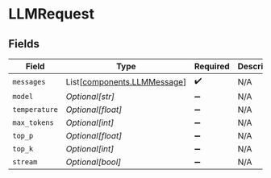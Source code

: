 # LLMRequest


## Fields

| Field                                                                | Type                                                                 | Required                                                             | Description                                                          |
| -------------------------------------------------------------------- | -------------------------------------------------------------------- | -------------------------------------------------------------------- | -------------------------------------------------------------------- |
| `messages`                                                           | List[[components.LLMMessage](../../models/components/llmmessage.md)] | :heavy_check_mark:                                                   | N/A                                                                  |
| `model`                                                              | *Optional[str]*                                                      | :heavy_minus_sign:                                                   | N/A                                                                  |
| `temperature`                                                        | *Optional[float]*                                                    | :heavy_minus_sign:                                                   | N/A                                                                  |
| `max_tokens`                                                         | *Optional[int]*                                                      | :heavy_minus_sign:                                                   | N/A                                                                  |
| `top_p`                                                              | *Optional[float]*                                                    | :heavy_minus_sign:                                                   | N/A                                                                  |
| `top_k`                                                              | *Optional[int]*                                                      | :heavy_minus_sign:                                                   | N/A                                                                  |
| `stream`                                                             | *Optional[bool]*                                                     | :heavy_minus_sign:                                                   | N/A                                                                  |